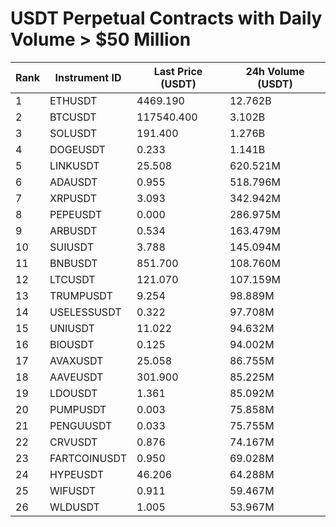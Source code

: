 # USDT Perpetual Contracts with Daily Volume > $50 Million

| Rank | Instrument ID | Last Price (USDT) | 24h Volume (USDT) |
|------|---------------|-------------------|-------------------|
| 1 | ETHUSDT | 4469.190 | 12.762B |
| 2 | BTCUSDT | 117540.400 | 3.102B |
| 3 | SOLUSDT | 191.400 | 1.276B |
| 4 | DOGEUSDT | 0.233 | 1.141B |
| 5 | LINKUSDT | 25.508 | 620.521M |
| 6 | ADAUSDT | 0.955 | 518.796M |
| 7 | XRPUSDT | 3.093 | 342.942M |
| 8 | PEPEUSDT | 0.000 | 286.975M |
| 9 | ARBUSDT | 0.534 | 163.479M |
| 10 | SUIUSDT | 3.788 | 145.094M |
| 11 | BNBUSDT | 851.700 | 108.760M |
| 12 | LTCUSDT | 121.070 | 107.159M |
| 13 | TRUMPUSDT | 9.254 | 98.889M |
| 14 | USELESSUSDT | 0.322 | 97.708M |
| 15 | UNIUSDT | 11.022 | 94.632M |
| 16 | BIOUSDT | 0.125 | 94.002M |
| 17 | AVAXUSDT | 25.058 | 86.755M |
| 18 | AAVEUSDT | 301.900 | 85.225M |
| 19 | LDOUSDT | 1.361 | 85.092M |
| 20 | PUMPUSDT | 0.003 | 75.858M |
| 21 | PENGUUSDT | 0.033 | 75.755M |
| 22 | CRVUSDT | 0.876 | 74.167M |
| 23 | FARTCOINUSDT | 0.950 | 69.028M |
| 24 | HYPEUSDT | 46.206 | 64.288M |
| 25 | WIFUSDT | 0.911 | 59.467M |
| 26 | WLDUSDT | 1.005 | 53.967M |
